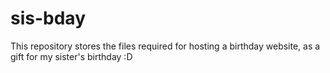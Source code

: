 # sis-bday
This repository stores the files required for hosting a birthday website, as a gift for my sister's birthday :D
